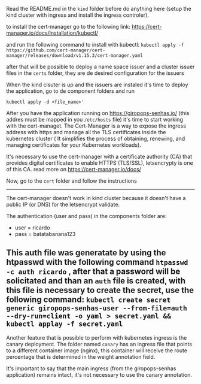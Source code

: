 Read the README.md in the `kind` folder before do anything here (setup the kind cluster with ingress and install the ingress controler).

to install the cert-manager go to the following link:
https://cert-manager.io/docs/installation/kubectl/

and run the following command to install with kubectl:
`kubectl apply -f https://github.com/cert-manager/cert-manager/releases/download/v1.15.3/cert-manager.yaml`


after that will be possible to deploy a name space issuer and a cluster issuer files in the `certs` folder, they are de desired configuration for the issuers


When the kind clsuter is up and the issuers are instaled it's time to deploy the application, go to de component folders and run


`kubectl apply -d <file_name>'`


After you have the application running on https://giropops-senhas.io/ (this addres must be mapped in you `/etc/hosts` file) it's time to
start working with the cert-managet.
The Cert-Manager is a way to expose the ingress address with https and manage all the TLS certificates inside the kubernetes cluster ( It simplifies the process of obtaining, renewing, and managing certificates for your Kubernetes workloads).

It's necessary to use the cert-manager with a certificate authority (CA) that provides digital certificates to enable HTTPS (TLS/SSL), letsencrypty is one of this CA.
read more on https://cert-manager.io/docs/

Now, go to the `cert` folder and follow the instructions

---

The cert-manager doesn't work in kind cluster because it doesn't have a public IP (or DNS) for the letsencrypt validate.

The authentication (user and pass) in the components folder are:
- user = ricardo
- pass = batatabanana123

This auth file was generatate by using the htpasswd with the following command `htpasswd -c auth ricardo` , after that a password will be solicitated and than an `auth` file is created, with this file is necessary to create the secret, use the following command:
`kubectl create secret generic giropops-senhas-user --from-file=auth --dry-run=client -o yaml > secret.yaml && kubectl applay -f secret.yaml`
----

Another feature that is possible to perform with kubernetes ingress is the canary deployment. The folder named `canary` has an ingress file that points to a different container image (nginx), this container will receive the route percentage that is determined in the weight annotation field.

It's important to say that the main ingress (from the giropops-senhas application) remains intact, it's not necessary to use the canary annotation.
